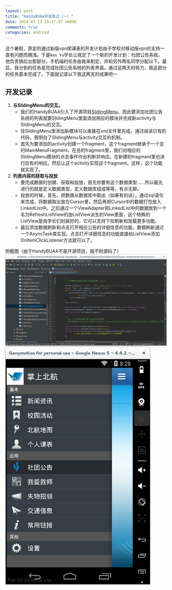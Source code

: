 ```yaml
---
layout: post
title: "HandyBUAA开发笔记（一）"
date: 2014-07-13 15:17:57 +0800
comments: true
categories: android
---
```

这个暑假，原定的通过新版vpn爬课表的开发计划由于学校对移动版vpn的支持一直有问题而搁浅。于是`Ken Yu`学长让我定了一个新的开发计划：社团公告系统。他负责搞后台那部分，手机端的任务由我来制定，并和另外两名同学分配以下。最后，我分到的任务是完成社团公告系统的列表界面。通过这两天的努力，我这部分的任务基本完成了。下面就记录以下我这两天的成果吧～
<!-- more -->
开发记录
---
1. **与SlidingMenu的交互。**
   * 我们的HandyBUAA引入了开源项目[SlidingMenu](https://github.com/jfeinstein10/SlidingMenu)，因此要添加社团公告系统的列表就要SlidingMenu里面添加相应的模块并完成新activity与SlidingMenu的交互。
   * 往SlidingMenu里添加新模块可以直接在xml文件里完成。通过阅读已有的代码，我明白了SlidingMenu与activity交互的机制。
   * 首先为要添加的activity创建一个fragment，这个fragment继承于一个总的MainMenuFragment，在总的fragment里，我们对相应的SlidingMenu模块的点击事件作出判断并响应。在新建的fragment里也进行应有的响应。然后让这个activity实现这个fragment。这样，这个功能就实现了。
2. **列表内容的获取与投放**
   * 要完成数据的创建、获取和投放，首先你要有这个数据类型……所以最先进行的就是定义数据类型，定义数据库组成等等，有点无聊。
   * 投放的时候，首先，把数据从数据库中取出（如果有的话），通过sql语句来完成，将数据取出放在Cursor里，然后再把Cursor中的数据打包放入LinkedList中。之后通过一个ViewAdapter把LinkedList中的数据放到一个名为RefreshListView的由ListView派生的View里面，这个特殊的ListView是由学长们封装好的，它可以支持下拉刷新和加载更多功能。
   * 最后添加数据刷新和点击打开相应公告的详细信息的功能。数据刷新通过一个AsyncTask类实现。点击打开详细信息的功能直接给ListView添加OnItemClickListener方法就可以了。

附截图（由于HandyBUAA不是开源项目，就不附源码了）
![pic](/images/14-07-13/HandyBUAA.png)
![pic1](/images/14-07-13/HandyBUAAsocietynotice.png)
